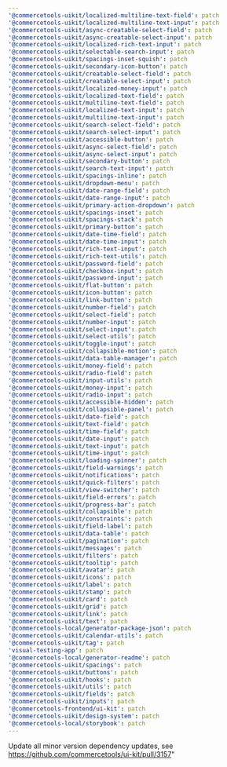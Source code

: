 ```yaml
---
'@commercetools-uikit/localized-multiline-text-field': patch
'@commercetools-uikit/localized-multiline-text-input': patch
'@commercetools-uikit/async-creatable-select-field': patch
'@commercetools-uikit/async-creatable-select-input': patch
'@commercetools-uikit/localized-rich-text-input': patch
'@commercetools-uikit/selectable-search-input': patch
'@commercetools-uikit/spacings-inset-squish': patch
'@commercetools-uikit/secondary-icon-button': patch
'@commercetools-uikit/creatable-select-field': patch
'@commercetools-uikit/creatable-select-input': patch
'@commercetools-uikit/localized-money-input': patch
'@commercetools-uikit/localized-text-field': patch
'@commercetools-uikit/multiline-text-field': patch
'@commercetools-uikit/localized-text-input': patch
'@commercetools-uikit/multiline-text-input': patch
'@commercetools-uikit/search-select-field': patch
'@commercetools-uikit/search-select-input': patch
'@commercetools-uikit/accessible-button': patch
'@commercetools-uikit/async-select-field': patch
'@commercetools-uikit/async-select-input': patch
'@commercetools-uikit/secondary-button': patch
'@commercetools-uikit/search-text-input': patch
'@commercetools-uikit/spacings-inline': patch
'@commercetools-uikit/dropdown-menu': patch
'@commercetools-uikit/date-range-field': patch
'@commercetools-uikit/date-range-input': patch
'@commercetools-uikit/primary-action-dropdown': patch
'@commercetools-uikit/spacings-inset': patch
'@commercetools-uikit/spacings-stack': patch
'@commercetools-uikit/primary-button': patch
'@commercetools-uikit/date-time-field': patch
'@commercetools-uikit/date-time-input': patch
'@commercetools-uikit/rich-text-input': patch
'@commercetools-uikit/rich-text-utils': patch
'@commercetools-uikit/password-field': patch
'@commercetools-uikit/checkbox-input': patch
'@commercetools-uikit/password-input': patch
'@commercetools-uikit/flat-button': patch
'@commercetools-uikit/icon-button': patch
'@commercetools-uikit/link-button': patch
'@commercetools-uikit/number-field': patch
'@commercetools-uikit/select-field': patch
'@commercetools-uikit/number-input': patch
'@commercetools-uikit/select-input': patch
'@commercetools-uikit/select-utils': patch
'@commercetools-uikit/toggle-input': patch
'@commercetools-uikit/collapsible-motion': patch
'@commercetools-uikit/data-table-manager': patch
'@commercetools-uikit/money-field': patch
'@commercetools-uikit/radio-field': patch
'@commercetools-uikit/input-utils': patch
'@commercetools-uikit/money-input': patch
'@commercetools-uikit/radio-input': patch
'@commercetools-uikit/accessible-hidden': patch
'@commercetools-uikit/collapsible-panel': patch
'@commercetools-uikit/date-field': patch
'@commercetools-uikit/text-field': patch
'@commercetools-uikit/time-field': patch
'@commercetools-uikit/date-input': patch
'@commercetools-uikit/text-input': patch
'@commercetools-uikit/time-input': patch
'@commercetools-uikit/loading-spinner': patch
'@commercetools-uikit/field-warnings': patch
'@commercetools-uikit/notifications': patch
'@commercetools-uikit/quick-filters': patch
'@commercetools-uikit/view-switcher': patch
'@commercetools-uikit/field-errors': patch
'@commercetools-uikit/progress-bar': patch
'@commercetools-uikit/collapsible': patch
'@commercetools-uikit/constraints': patch
'@commercetools-uikit/field-label': patch
'@commercetools-uikit/data-table': patch
'@commercetools-uikit/pagination': patch
'@commercetools-uikit/messages': patch
'@commercetools-uikit/filters': patch
'@commercetools-uikit/tooltip': patch
'@commercetools-uikit/avatar': patch
'@commercetools-uikit/icons': patch
'@commercetools-uikit/label': patch
'@commercetools-uikit/stamp': patch
'@commercetools-uikit/card': patch
'@commercetools-uikit/grid': patch
'@commercetools-uikit/link': patch
'@commercetools-uikit/text': patch
'@commercetools-local/generator-package-json': patch
'@commercetools-uikit/calendar-utils': patch
'@commercetools-uikit/tag': patch
'visual-testing-app': patch
'@commercetools-local/generator-readme': patch
'@commercetools-uikit/spacings': patch
'@commercetools-uikit/buttons': patch
'@commercetools-uikit/hooks': patch
'@commercetools-uikit/utils': patch
'@commercetools-uikit/fields': patch
'@commercetools-uikit/inputs': patch
'@commercetools-frontend/ui-kit': patch
'@commercetools-uikit/design-system': patch
'@commercetools-local/storybook': patch
---
```


Update all minor version dependency updates, see https://github.com/commercetools/ui-kit/pull/3157"
